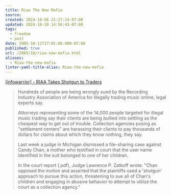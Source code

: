 ```yaml
---
title: Riaa The New Mafia
source: 
created: 2024-10-06 21:27:14-07:00
updated: 2024-10-10 14:56:43-07:00
tags:
  - freedom
  - post
date: 2005-10-11T17:01:00.000-07:00
published: true
url: /2005/10/riaa-new-mafia.html
aliases:
  - Riaa-the-new-mafia
linter-yaml-title-alias: Riaa-the-new-mafia
---
```



[\[infowarrior\] - RIAA Takes Shotgun to Traders](https://www.mail-archive.com/infowarrior@g2-forward.org/msg01444.html "[infowarrior] - RIAA Takes Shotgun to Traders")  
  

>   
> Hundreds of people are being wrongly sued by the Recording Industry Association of America for illegally trading music online, legal experts say.  
>   
> Attorneys representing some of the 14,000 people targeted for illegal music trading say their clients are being bullied into settling as the cheapest way to get out of trouble. Collection agencies posing as "settlement centers" are harassing their clients to pay thousands of dollars for claims about which they know nothing, they say.  
>   
> Last week a judge in Michigan dismissed a file-sharing case against Candy Chan, a mother who testified in court that the user name identified in the suit belonged to one of her children.  
>   
> In the court report (.pdf), Judge Lawrence P. Zatkoff wrote: "Chan opposed the motion and asserted that the plaintiffs used a 'shotgun' approach to pursue this action, threatening to sue all of Chan's children and engaging in abusive behavior to attempt to utilize the court as a collection agency."